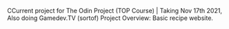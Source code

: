 CCurrent project for The Odin Project (TOP Course) | Taking Nov 17th 2021, Also doing Gamedev.TV (sortof) 
Project Overview: Basic recipe website. 

